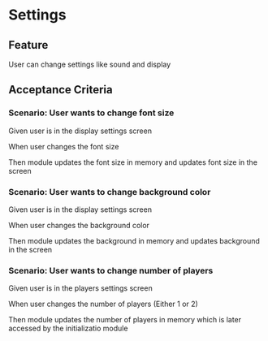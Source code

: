 # Settings

## Feature

User can change settings like sound and display

## Acceptance Criteria

### Scenario: User wants to change font size

  Given user is in the display settings screen

  When user changes the font size

  Then module updates the font size in memory and updates font size in the screen

### Scenario: User wants to change background color

Given user is in the display settings screen

  When user changes the background color

  Then module updates the background in memory and updates background in the screen

### Scenario: User wants to change number of players

  Given user is in the players settings screen

  When user changes the number of players (Either 1 or 2)

  Then module updates the number of players in memory
  which is later accessed by the initializatio module
  